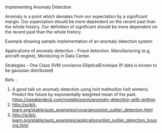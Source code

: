 Implementing Anomaly Detection

Anomaly is a point which deviates from our expectation by a significant margin. Our expectation should be more dependent on the recent past than the whole history. Our definition of significant should be more dependent on the recent past than the whole history. 

Example showing sample implementation of an anomaly detection system

Applications of anomaly detection - Fraud detection. Manufacturing (e.g, aircraft engine), Monitoring in Data Center.

Strategies -
One Class SVM
covriance.EllipticalEnvelope (If data is known to be gaussian distributed)


Refs -
1. A good talk on anomaly detection using holt method(or holt winters). Predict the future by exponentially weighted mean of the past. https://speakerdeck.com/rosiebloxsom/anomaly-detection-with-python
2. http://scikit-learn.org/stable/auto_examples/covariance/plot_outlier_detection.html
3. http://scikit-learn.org/stable/auto_examples/applications/plot_outlier_detection_housing.html
